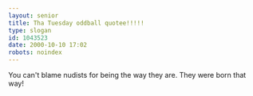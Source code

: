 ```yaml
---
layout: senior
title: Tha Tuesday oddball quotee!!!!!
type: slogan
id: 1043523
date: 2000-10-10 17:02
robots: noindex
---
```

You can't blame nudists for being the way they are. They were born that way!
